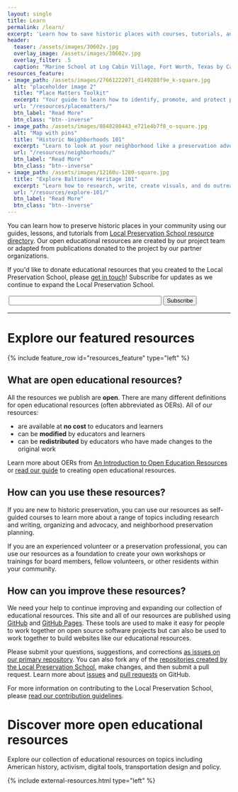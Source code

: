 ```yaml
---
layout: single
title: Learn
permalink: /learn/
excerpt: 'Learn how to save historic places with courses, tutorials, and educational resources from the Local Preservation School.'
header:
  teaser: /assets/images/30602v.jpg
  overlay_image: /assets/images/30602v.jpg
  overlay_filter: .5
  caption: "Marine School at Log Cabin Village, Fort Worth, Texas by Carol Highsmith. _Courtesy [Library of Congress](https://www.loc.gov/pictures/item/2015630838/resource/)._"
resources_feature:
- image_path: /assets/images/27661222071_d149288f9e_k-square.jpg
  alt: "placeholder image 2"
  title: "Place Matters Toolkit"
  excerpt: "Your guide to learn how to identify, promote, and protect places that you care about."
  url: "/resources/placematters/"
  btn_label: "Read More"
  btn_class: "btn--inverse"
- image_path: /assets/images/8848280443_e721e4b7f8_o-square.jpg
  alt: "Map with pins"
  title: "Historic Neighborhoods 101"
  excerpt: "Learn to look at your neighborhood like a preservation advocate."
  url: "/resources/neighborhoods/"
  btn_label: "Read More"
  btn_class: "btn--inverse"
- image_path: /assets/images/12160u-1280-square.jpg
  title: "Explore Baltimore Heritage 101"
  excerpt: "Learn how to research, write, create visuals, and do outreach around historic places in Baltimore."
  url: "/resources/explore-101/"
  btn_label: "Read More"
  btn_class: "btn--inverse"
---
```


You can learn how to preserve historic places in your community using our guides, lessons, and tutorials from [Local Preservation School resource directory](/resources/). Our open educational resources are created by our project team or adapted from publications donated to the project by our partner organizations.

If you'd like to donate educational resources that you created to the Local Preservation School, please [get in touch](http://baltimoreheritage.org/contact/)! Subscribe for updates as we continue to expand the Local Preservation School.

<form style="border:0px solid #ccc;padding:3px;text-align:left;" action="https://tinyletter.com/localpreservation" method="post" target="popupwindow" onsubmit="window.open('https://tinyletter.com/localpreservation', 'popupwindow', 'scrollbars=yes,width=800,height=600');return true"><input type="text" size="40" name="email" id="tlemail" /> <input type="hidden" value="1" name="embed" /><input type="submit" value="Subscribe"  class="btn" /></form>

---

# Explore our featured resources

{% include feature_row id="resources_feature" type="left" %}

## What are open educational resources?

All the resources we publish are **open**. There are many different definitions for open educational resources (often abbreviated as OERs). All of our resources:

- are available at **no cost** to educators and learners
- can be **modified** by educators and learners
- can be **redistributed** by educators who have made changes to the original work

Learn more about OERs from [An Introduction to Open Education Resources](http://b7jl.org/oer/) or [read our guide](/open-education/) to creating open educational resources.

## How can you use these resources?

If you are new to historic preservation, you can use our resources as self-guided courses to learn more about a range of topics including research and writing, organizing and advocacy, and neighborhood preservation planning.

<!-- TODO: We need to add a suggested list of tutorials for beginning preservationists. -->

If you are an experienced volunteer or a preservation professional, you can use our resources as a foundation to create your own workshops or trainings for board members, fellow volunteers, or other residents within your community.

<!-- TODO: We need to add a suggested list of resources that are useful to people who want to teach rather than learn. -->

## How can you improve these resources?

We need your help to continue improving and expanding our collection of educational resources. This site and all of our resources are published using [GitHub](https://github.com/) and [GitHub Pages](https://pages.github.com/). These tools are used to make it easy for people to work together on open source software projects but can also be used to work together to build websites like our educational resources.

Please submit your questions, suggestions, and corrections [as issues on our primary repository](https://github.com/localpreservation/localpreservation.github.io/issues). You can also fork any of the [repositories created by the Local Preservation School](https://github.com/localpreservation/), make changes, and then submit a pull request. Learn more about [issues](https://guides.github.com/features/issues/) and [pull requests](https://help.github.com/articles/using-pull-requests) on GitHub.

For more information on contributing to the Local Preservation School, please [read our contribution guidelines](https://github.com/localpreservation/localpreservation.github.io/blob/master/CONTRIBUTING.md).

# Discover more open educational resources

Explore our collection of educational resources on topics including American history, activism, digital tools, transportation design and policy.

{% include external-resources.html type="left" %}
